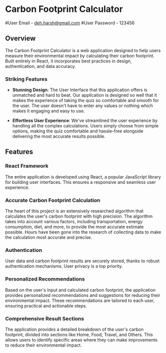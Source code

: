 # Carbon Footprint Calculator

#User Email - deh.harsh@gmail.com
#User Password - 123456

## Overview

The Carbon Footprint Calculator is a web application designed to help users measure their environmental impact by calculating their carbon footprint. Built entirely in React, it incorporates best practices in design, authentication, and data accuracy.

### Striking Features

- **Stunning Design**: The User Interface that this application offers is unmatched and hard to beat. Our application is designed so well that it makes the experience of taking the quiz so comfortable and smooth for the user. The user doesn't have to enter any values or nothing which makes it engaging and easy to use.

- **Effortless User Experience**: We've streamlined the user experience by handling all the complex calculations. Users simply choose from simple options, making the quiz comfortable and hassle-free alongside delivering the most accurate results possible.

## Features

### React Framework

The entire application is developed using React, a popular JavaScript library for building user interfaces. This ensures a responsive and seamless user experience.

### Accurate Carbon Footprint Calculation

The heart of this project is an extensively researched algorithm that calculates the user's carbon footprint with high precision. The algorithm takes into account various factors, including transportation, energy consumption, diet, and more, to provide the most accurate estimate possible. Hours have been gone into the research of collecting data to make the calculation most accurate and precise.

### Authentication

User data and carbon footprint results are securely stored, thanks to robust authentication mechanisms. User privacy is a top priority.

### Personalized Recommendations

Based on the user's input and calculated carbon footprint, the application provides personalized recommendations and suggestions for reducing their environmental impact. These recommendations are tailored to each user, ensuring practical and actionable steps.

### Comprehensive Result Sections

The application provides a detailed breakdown of the user's carbon footprint, divided into sections like Home, Food, Travel, and Others. This allows users to identify specific areas where they can make improvements to reduce their environmental impact.
